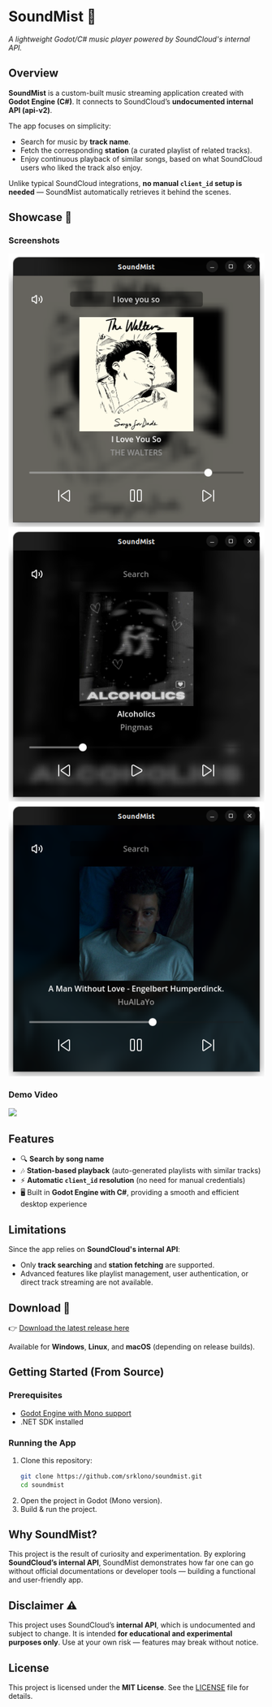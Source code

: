 # SoundMist 🎵

*A lightweight Godot/C# music player powered by SoundCloud's internal API.*


## Overview

**SoundMist** is a custom-built music streaming application created with **Godot Engine (C#)**.
It connects to SoundCloud’s **undocumented internal API (api-v2)**.

The app focuses on simplicity:

- Search for music by **track name**.
- Fetch the corresponding **station** (a curated playlist of related tracks).
- Enjoy continuous playback of similar songs, based on what SoundCloud users who liked the track also enjoy.

Unlike typical SoundCloud integrations, **no manual `client_id` setup is needed** — SoundMist automatically retrieves it behind the scenes.


## Showcase 📸

### Screenshots

![](./assets/screenshot1.png)
![](./assets/screenshot2.png)
![](./assets/screenshot3.png)

### Demo Video

![](./assets/demo.gif)


## Features

- 🔍 **Search by song name**
- 🎶 **Station-based playback** (auto-generated playlists with similar tracks)
- ⚡ **Automatic `client_id` resolution** (no need for manual credentials)
- 🖥️ Built in **Godot Engine with C#**, providing a smooth and efficient desktop experience


## Limitations

Since the app relies on **SoundCloud's internal API**:

- Only **track searching** and **station fetching** are supported.
- Advanced features like playlist management, user authentication, or direct track streaming are not available.


## Download 🚀

👉 [Download the latest release here](https://github.com/srklono/soundmist/releases)

Available for **Windows**, **Linux**, and **macOS** (depending on release builds).


## Getting Started (From Source)

### Prerequisites

- [Godot Engine with Mono support](https://godotengine.org/download)
- .NET SDK installed

### Running the App

1. Clone this repository:
   ```bash
   git clone https://github.com/srklono/soundmist.git
   cd soundmist
   ```
2. Open the project in Godot (Mono version).
3. Build & run the project.


## Why SoundMist?

This project is the result of curiosity and experimentation.
By exploring **SoundCloud’s internal API**, SoundMist demonstrates how far one can go without official documentations or developer tools — building a functional and user-friendly app.

## Disclaimer ⚠️

This project uses SoundCloud’s **internal API**, which is undocumented and subject to change.
It is intended **for educational and experimental purposes only**.
Use at your own risk — features may break without notice.

## License

This project is licensed under the **MIT License**.
See the [LICENSE](LICENSE) file for details.
